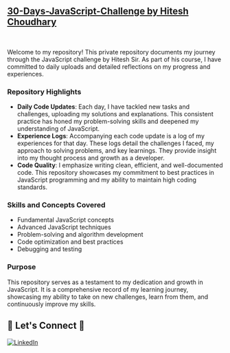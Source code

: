 ## [30-Days-JavaScript-Challenge by Hitesh Choudhary](https://courses.chaicode.com/learn/home) 
<br/>

Welcome to my repository! This private repository documents my journey through the JavaScript challenge by Hitesh Sir. As part of his course, I have committed to daily uploads and detailed reflections on my progress and experiences.

### Repository Highlights

- **Daily Code Updates**: Each day, I have tackled new tasks and challenges, uploading my solutions and explanations. This consistent practice has honed my problem-solving skills and deepened my understanding of JavaScript.
- **Experience Logs**: Accompanying each code update is a log of my experiences for that day. These logs detail the challenges I faced, my approach to solving problems, and key learnings. They provide insight into my thought process and growth as a developer.
- **Code Quality**: I emphasize writing clean, efficient, and well-documented code. This repository showcases my commitment to best practices in JavaScript programming and my ability to maintain high coding standards.

### Skills and Concepts Covered

- Fundamental JavaScript concepts
- Advanced JavaScript techniques
- Problem-solving and algorithm development
- Code optimization and best practices
- Debugging and testing

### Purpose

This repository serves as a testament to my dedication and growth in JavaScript. It is a comprehensive record of my learning journey, showcasing my ability to take on new challenges, learn from them, and continuously improve my skills.


## 🔗 **Let's Connect** 🤝
[![LinkedIn](https://img.shields.io/badge/LinkedIn-%230077B5.svg?logo=linkedin&logoColor=white)](https://www.linkedin.com/in/iamharisahsan/)